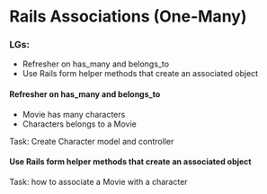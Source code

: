 # Rails Associations (One-Many)

### LGs:
* Refresher on has_many and belongs_to
* Use Rails form helper methods that create an associated object


#### Refresher on has_many and belongs_to
* Movie has many characters
* Characters belongs to a Movie

Task: Create Character model and controller

#### Use Rails form helper methods that create an associated object

Task: how to associate a Movie with a character

